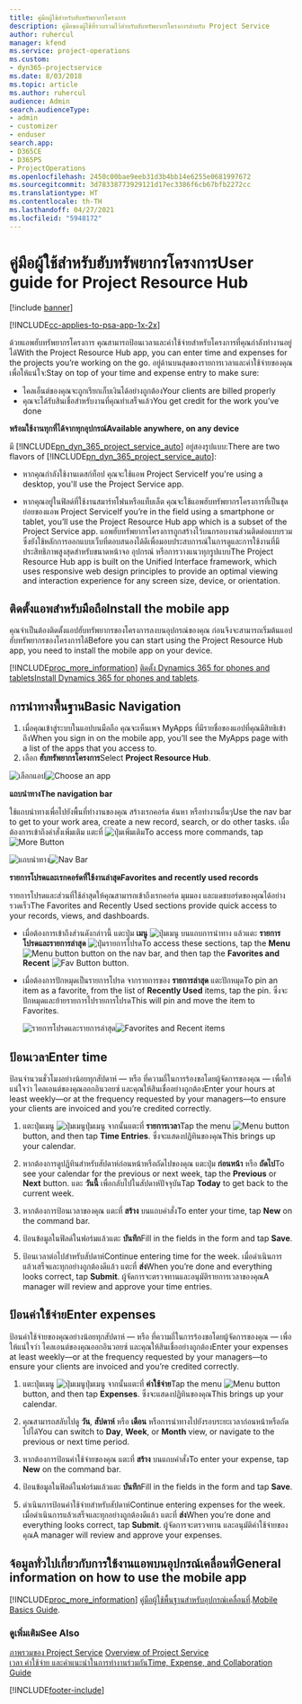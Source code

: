 ```yaml
---
title: คู่มือผู้ใช้สำหรับฮับทรัพยากรโครงการ
description: คู่มือของผู้ใช้ที่รวบรวมไว้สำหรับฮับทรัพยากรโครงการสำหรับ Project Service
author: ruhercul
manager: kfend
ms.service: project-operations
ms.custom:
- dyn365-projectservice
ms.date: 8/03/2018
ms.topic: article
ms.author: ruhercul
audience: Admin
search.audienceType:
- admin
- customizer
- enduser
search.app:
- D365CE
- D365PS
- ProjectOperations
ms.openlocfilehash: 2450c00bae9eeb31d3b4bb14e6255e0681997672
ms.sourcegitcommit: 3d78338773929121d17ec3386f6cb67bfb2272cc
ms.translationtype: HT
ms.contentlocale: th-TH
ms.lasthandoff: 04/27/2021
ms.locfileid: "5948172"
---
```

# <a name="user-guide-for-project-resource-hub"></a><span data-ttu-id="7beb1-103">คู่มือผู้ใช้สำหรับฮับทรัพยากรโครงการ</span><span class="sxs-lookup"><span data-stu-id="7beb1-103">User guide for Project Resource Hub</span></span>

[!include [banner](../includes/psa-now-project-operations.md)]

[!INCLUDE[cc-applies-to-psa-app-1x-2x](../includes/cc-applies-to-psa-app-1x-2x.md)]

<span data-ttu-id="7beb1-104">ด้วยแอพฮับทรัพยากรโครงการ คุณสามารถป้อนเวลาและค่าใช้จ่ายสำหรับโครงการที่คุณกำลังทำงานอยู่ได้</span><span class="sxs-lookup"><span data-stu-id="7beb1-104">With the Project Resource Hub app, you can enter time and expenses for the projects you’re working on the go.</span></span> <span data-ttu-id="7beb1-105">อยู่ด้านบนสุดของรายการเวลาและค่าใช้จ่ายของคุณเพื่อให้แน่ใจ:</span><span class="sxs-lookup"><span data-stu-id="7beb1-105">Stay on top of your time and expense entry to make sure:</span></span>

- <span data-ttu-id="7beb1-106">ไคลเอ็นต์ของคุณจะถูกเรียกเก็บเงินได้อย่างถูกต้อง</span><span class="sxs-lookup"><span data-stu-id="7beb1-106">Your clients are billed properly</span></span>
- <span data-ttu-id="7beb1-107">คุณจะได้รับสินเชื่อสำหรับงานที่คุณทำเสร็จแล้ว</span><span class="sxs-lookup"><span data-stu-id="7beb1-107">You get credit for the work you’ve done</span></span>

<span data-ttu-id="7beb1-108">**พร้อมใช้งานทุกที่ได้จากทุกอุปกรณ์**</span><span class="sxs-lookup"><span data-stu-id="7beb1-108">**Available anywhere, on any device**</span></span>

<span data-ttu-id="7beb1-109">มี [!INCLUDE[pn_dyn_365_project_service_auto](../includes/pn-dyn-365-project-service-auto.md)] อยู่สองรูปแบบ:</span><span class="sxs-lookup"><span data-stu-id="7beb1-109">There are two flavors of [!INCLUDE[pn_dyn_365_project_service_auto](../includes/pn-dyn-365-project-service-auto.md)]:</span></span> 

- <span data-ttu-id="7beb1-110">หากคุณกำลังใช้งานเดสก์ท็อป คุณจะใช้แอพ Project Service</span><span class="sxs-lookup"><span data-stu-id="7beb1-110">If you're using a desktop, you'll use the Project Service app.</span></span> 

- <span data-ttu-id="7beb1-111">หากคุณอยู่ในฟิลด์ที่ใช้งานสมาร์ทโฟนหรือแท็บเล็ต คุณจะใช้แอพฮับทรัพยากรโครงการที่เป็นชุดย่อยของแอพ Project Service</span><span class="sxs-lookup"><span data-stu-id="7beb1-111">If you’re in the field using a smartphone or tablet, you’ll use the Project Resource Hub app which is a subset of the Project Service  app.</span></span> <span data-ttu-id="7beb1-112">แอพฮับทรัพยากรโครงการถูกสร้างไว้บนกรอบงานส่วนติดต่อแบบรวม ซึ่งยังใช้หลักการออกแบบเว็บที่ตอบสนองได้ดีเพื่อมอบประสบการณ์ในการดูและการใช้งานที่มีประสิทธิภาพสูงสุดสำหรับขนาดหน้าจอ อุปกรณ์ หรือการวางแนวทุกรูปแบบ</span><span class="sxs-lookup"><span data-stu-id="7beb1-112">The Project Resource Hub app is built on the Unified Interface framework, which uses responsive web design principles to provide an optimal viewing and interaction experience for any screen size, device, or orientation.</span></span> 


## <a name="install-the-mobile-app"></a><span data-ttu-id="7beb1-113">ติดตั้งแอพสำหรับมือถือ</span><span class="sxs-lookup"><span data-stu-id="7beb1-113">Install the mobile app</span></span>
<span data-ttu-id="7beb1-114">คุณจำเป็นต้องติดตั้งแอปฮับทรัพยากรของโครงการลงบนอุปกรณ์ของคุณ ก่อนจึงจะสามารถเริ่มต้นแอปฮับทรัพยากรของโครงการได้</span><span class="sxs-lookup"><span data-stu-id="7beb1-114">Before you can start using the Project Resource Hub app, you need to install the mobile app on your device.</span></span> 

[!INCLUDE[proc_more_information](../includes/proc-more-information.md)] <span data-ttu-id="7beb1-115">[ติดตั้ง Dynamics 365 for phones and tablets](/dynamics365/mobile-app/install-dynamics-365-for-phones-and-tablets)</span><span class="sxs-lookup"><span data-stu-id="7beb1-115">[Install Dynamics 365 for phones and tablets](/dynamics365/mobile-app/install-dynamics-365-for-phones-and-tablets).</span></span>

## <a name="basic-navigation"></a><span data-ttu-id="7beb1-116">การนำทางพื้นฐาน</span><span class="sxs-lookup"><span data-stu-id="7beb1-116">Basic Navigation</span></span>
1.  <span data-ttu-id="7beb1-117">เมื่อคุณเข้าสู่ระบบในแอปบนมือถือ คุณจะเห็นเพจ MyApps ที่มีรายชื่อของแอปที่คุณมีสิทธิเข้าถึง</span><span class="sxs-lookup"><span data-stu-id="7beb1-117">When you sign in on the mobile app, you’ll see the MyApps page with a list of the apps that you access to.</span></span> 
2.  <span data-ttu-id="7beb1-118">เลือก **ฮับทรัพยากรโครงการ**</span><span class="sxs-lookup"><span data-stu-id="7beb1-118">Select **Project Resource Hub**.</span></span>

<span data-ttu-id="7beb1-119">![เลือกแอป](media/chooseApp_1.png "เลือกแอป")</span><span class="sxs-lookup"><span data-stu-id="7beb1-119">![Choose an app](media/chooseApp_1.png "Choose an app")</span></span>

<span data-ttu-id="7beb1-120">**แถบนำทาง**</span><span class="sxs-lookup"><span data-stu-id="7beb1-120">**The navigation bar**</span></span>

<span data-ttu-id="7beb1-121">ใช้แถบนำทางเพื่อไปยังพื้นที่ทำงานของคุณ สร้างเรกคอร์ด ค้นหา หรือทำงานอื่นๆ</span><span class="sxs-lookup"><span data-stu-id="7beb1-121">Use the nav bar to get to your work area, create a new record, search, or do other tasks.</span></span> <span data-ttu-id="7beb1-122">เมื่อต้องการเข้าถึงคำสั่งเพิ่มเติม แตะที่ ![ปุ่มเพิ่มเติม](media/MoreButton.png "ปุ่มเพิ่มเติม")</span><span class="sxs-lookup"><span data-stu-id="7beb1-122">To access more commands, tap ![More Button](media/MoreButton.png "More Button")</span></span>

<span data-ttu-id="7beb1-123">![แถบนำทาง](media/NavBar_2.png "แถบนำทาง")</span><span class="sxs-lookup"><span data-stu-id="7beb1-123">![Nav Bar](media/NavBar_2.png "Nav Bar")</span></span>

<span data-ttu-id="7beb1-124">**รายการโปรดและเรกคอร์ดที่ใช้งานล่าสุด**</span><span class="sxs-lookup"><span data-stu-id="7beb1-124">**Favorites and recently used records**</span></span>

<span data-ttu-id="7beb1-125">รายการโปรดและส่วนที่ใช้ล่าสุดให้คุณสามารถเข้าถึงเรกคอร์ด มุมมอง และแดชบอร์ดของคุณได้อย่างรวดเร็ว</span><span class="sxs-lookup"><span data-stu-id="7beb1-125">The Favorites and Recently Used sections provide quick access to your records, views, and dashboards.</span></span> 

- <span data-ttu-id="7beb1-126">เมื่อต้องการเข้าถึงส่วนดังกล่าวนี้ แตะปุ่ม **เมนู** ![ปุ่มเมนู](media/MenuButton.png "ปุ่มเมนู") บนแถบการนำทาง แล้วแตะ **รายการโปรดและรายการล่าสุด** ![ปุ่มรายการโปรด](media/FavButton.png "ปุ่มรายการโปรด")</span><span class="sxs-lookup"><span data-stu-id="7beb1-126">To access these sections, tap the **Menu** ![Menu button](media/MenuButton.png "Menu button") button on the nav bar, and then tap the **Favorites and Recent** ![Fav Button](media/FavButton.png "Fav Button") button.</span></span>

- <span data-ttu-id="7beb1-127">เมื่อต้องการปักหมุดเป็นรายการโปรด จากรายการของ **รายการล่าสุด** แตะปักหมุด</span><span class="sxs-lookup"><span data-stu-id="7beb1-127">To pin an item as a favorite, from the list of **Recently Used** items, tap the pin.</span></span> <span data-ttu-id="7beb1-128">ซึ่งจะปักหมุดและย้ายรายการไปรายการโปรด</span><span class="sxs-lookup"><span data-stu-id="7beb1-128">This will pin and move the item to Favorites.</span></span>

  <span data-ttu-id="7beb1-129">![รายการโปรดและรายการล่าสุด](media/Favs_3.png "รายการโปรดและรายการล่าสุด")</span><span class="sxs-lookup"><span data-stu-id="7beb1-129">![Favorites and Recent items](media/Favs_3.png "Favorites and Recent items")</span></span>
 
## <a name="enter-time"></a><span data-ttu-id="7beb1-130">ป้อนเวลา</span><span class="sxs-lookup"><span data-stu-id="7beb1-130">Enter time</span></span>
<span data-ttu-id="7beb1-131">ป้อนจำนวนชั่วโมงอย่างน้อยทุกสัปดาห์ — หรือ ที่ความถี่ในการร้องขอโดยผู้จัดการของคุณ — เพื่อให้แน่ใจว่า ไคลเอนต์ของคุณออกอินวอยซ์ และคุณให้สินเชื่ออย่างถูกต้อง</span><span class="sxs-lookup"><span data-stu-id="7beb1-131">Enter your hours at least weekly—or at the frequency requested by your managers—to ensure your clients are invoiced and you’re credited correctly.</span></span>

1. <span data-ttu-id="7beb1-132">แตะปุ่มเมนู ![ปุ่มเมนูปุ่มเมนู](media/MenuButton.png "ปุ่มเมนู") จากนั้นแตะที่ **รายการเวลา**</span><span class="sxs-lookup"><span data-stu-id="7beb1-132">Tap the menu ![Menu button](media/MenuButton.png "Menu button") button, and then tap **Time Entries**.</span></span> <span data-ttu-id="7beb1-133">ซึ่งจะแสดงปฏิทินของคุณ</span><span class="sxs-lookup"><span data-stu-id="7beb1-133">This brings up your calendar.</span></span>

2. <span data-ttu-id="7beb1-134">หากต้องการดูปฏิทินสำหรับสัปดาห์ก่อนหน้าหรือถัดไปของคุณ แตะปุ่ม **ก่อนหน้า** หรือ **ถัดไป**</span><span class="sxs-lookup"><span data-stu-id="7beb1-134">To see your calendar for the previous or next week, tap the **Previous** or **Next** button.</span></span> <span data-ttu-id="7beb1-135">แตะ **วันนี้** เพื่อกลับไปในสัปดาห์ปัจจุบัน</span><span class="sxs-lookup"><span data-stu-id="7beb1-135">Tap **Today** to get back to the current week.</span></span>

3. <span data-ttu-id="7beb1-136">หากต้องการป้อนเวลาของคุณ แตะที่ **สร้าง** บนแถบคำสั่ง</span><span class="sxs-lookup"><span data-stu-id="7beb1-136">To enter your time, tap **New** on the command bar.</span></span> 

4. <span data-ttu-id="7beb1-137">ป้อนข้อมูลในฟิลด์ในฟอร์มแล้วแตะ **บันทึก**</span><span class="sxs-lookup"><span data-stu-id="7beb1-137">Fill in the fields in the form and tap **Save**.</span></span>

5. <span data-ttu-id="7beb1-138">ป้อนเวลาต่อไปสำหรับสัปดาห์</span><span class="sxs-lookup"><span data-stu-id="7beb1-138">Continue entering time for the week.</span></span> <span data-ttu-id="7beb1-139">เมื่อดำเนินการแล้วเสร็จและทุกอย่างถูกต้องดีแล้ว แตะที่ **ส่ง**</span><span class="sxs-lookup"><span data-stu-id="7beb1-139">When you’re done and everything looks correct, tap **Submit**.</span></span> <span data-ttu-id="7beb1-140">ผู้จัดการจะตรวจทานและอนุมัติรายการเวลาของคุณ</span><span class="sxs-lookup"><span data-stu-id="7beb1-140">A manager will review and approve your time entries.</span></span>

## <a name="enter-expenses"></a><span data-ttu-id="7beb1-141">ป้อนค่าใช้จ่าย</span><span class="sxs-lookup"><span data-stu-id="7beb1-141">Enter expenses</span></span> 
<span data-ttu-id="7beb1-142">ป้อนค่าใช้จ่ายของคุณอย่างน้อยทุกสัปดาห์ — หรือ ที่ความถี่ในการร้องขอโดยผู้จัดการของคุณ — เพื่อให้แน่ใจว่า ไคลเอนต์ของคุณออกอินวอยซ์ และคุณให้สินเชื่ออย่างถูกต้อง</span><span class="sxs-lookup"><span data-stu-id="7beb1-142">Enter your expenses at least weekly—or at the frequency requested by your managers—to ensure your clients are invoiced and you’re credited correctly.</span></span>

1. <span data-ttu-id="7beb1-143">แตะปุ่มเมนู ![ปุ่มเมนูปุ่มเมนู](media/MenuButton.png "ปุ่มเมนู") จากนั้นแตะที่ **ค่าใช้จ่าย**</span><span class="sxs-lookup"><span data-stu-id="7beb1-143">Tap the menu ![Menu button](media/MenuButton.png "Menu button") button, and then tap **Expenses**.</span></span> <span data-ttu-id="7beb1-144">ซึ่งจะแสดงปฏิทินของคุณ</span><span class="sxs-lookup"><span data-stu-id="7beb1-144">This brings up your calendar.</span></span>

2. <span data-ttu-id="7beb1-145">คุณสามารถสลับไปดู **วัน**, **สัปดาห์** หรือ **เดือน** หรือการนำทางไปยังรอบระยะเวลาก่อนหน้าหรือถัดไปได้</span><span class="sxs-lookup"><span data-stu-id="7beb1-145">You can switch to **Day**, **Week**, or **Month** view, or navigate to the previous or next time period.</span></span> 

3. <span data-ttu-id="7beb1-146">หากต้องการป้อนค่าใช้จ่ายของคุณ แตะที่ **สร้าง** บนแถบคำสั่ง</span><span class="sxs-lookup"><span data-stu-id="7beb1-146">To enter your expense, tap **New** on the command bar.</span></span> 

4. <span data-ttu-id="7beb1-147">ป้อนข้อมูลในฟิลด์ในฟอร์มแล้วแตะ **บันทึก**</span><span class="sxs-lookup"><span data-stu-id="7beb1-147">Fill in the fields in the form and tap **Save**.</span></span>

5. <span data-ttu-id="7beb1-148">ดำเนินการป้อนค่าใช้จ่ายสำหรับสัปดาห์</span><span class="sxs-lookup"><span data-stu-id="7beb1-148">Continue entering expenses for the week.</span></span> <span data-ttu-id="7beb1-149">เมื่อดำเนินการแล้วเสร็จและทุกอย่างถูกต้องดีแล้ว แตะที่ **ส่ง**</span><span class="sxs-lookup"><span data-stu-id="7beb1-149">When you’re done and everything looks correct, tap **Submit**.</span></span> <span data-ttu-id="7beb1-150">ผู้จัดการจะตรวจทาน และอนุมัติค่าใช้จ่ายของคุณ</span><span class="sxs-lookup"><span data-stu-id="7beb1-150">A manager will review and approve your expenses.</span></span>

## <a name="general-information-on-how-to-use-the-mobile-app"></a><span data-ttu-id="7beb1-151">จ้อมูลทั่วไปเกี่ยวกับการใช้งานแอพบนอุปกรณ์เคลื่อนที่</span><span class="sxs-lookup"><span data-stu-id="7beb1-151">General information on how to use the mobile app</span></span> 
[!INCLUDE[proc_more_information](../includes/proc-more-information.md)] <span data-ttu-id="7beb1-152">[คู่มือผู้ใช้พื้นฐานสำหรับอุปกรณ์เคลื่อนที่](/dynamics365/mobile-app/dynamics-365-phones-tablets-users-guide).</span><span class="sxs-lookup"><span data-stu-id="7beb1-152">[Mobile Basics Guide](/dynamics365/mobile-app/dynamics-365-phones-tablets-users-guide).</span></span>

### <a name="see-also"></a><span data-ttu-id="7beb1-153">ดูเพิ่มเติม</span><span class="sxs-lookup"><span data-stu-id="7beb1-153">See Also</span></span>  
 <span data-ttu-id="7beb1-154">[ภาพรวมของ Project Service](../psa/overview.md) </span><span class="sxs-lookup"><span data-stu-id="7beb1-154">[Overview of Project Service](../psa/overview.md) </span></span>  
 [<span data-ttu-id="7beb1-155">เวลา ค่าใช้จ่าย และคำแนะนำในการทำงานร่วมกัน</span><span class="sxs-lookup"><span data-stu-id="7beb1-155">Time, Expense, and Collaboration Guide</span></span>](../psa/time-expense-collaboration-guide.md)   
 


[!INCLUDE[footer-include](../includes/footer-banner.md)]